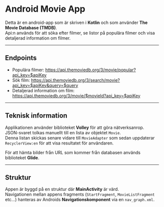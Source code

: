 # Android Movie App

Detta är en android-app som är skriven i **Kotlin** och som använder **The Movie Database (TMDB)**.  
Api:n används för att söka efter filmer, se listor på populära filmer och visa detaljerad information om filmer. 

---

## Endpoints
- Populära filmer:  https://api.themoviedb.org/3/movie/popular?api_key=$apiKey
- Sök film:  https://api.themoviedb.org/3/search/movie?api_key=$apiKey&query=$query
- Detaljerad information om film:  https://api.themoviedb.org/3/movie/$movieId?api_key=$apiKey


---

##  Teknisk information
Applikationen använder biblioteket **Volley** för att göra nätverksanrop.  
JSON-svaret tolkas manuellt till en lista av objektet `Movie`.  
Denna listan skickas senare vidare till `MovieAdapter` som sedan uppdaterar `RecyclerView:en` för att visa resultatet för användaren.  

För att hämta bilder från URL som kommer från databasen används biblioteket **Glide**. 

---

## Struktur
Appen är byggd på en struktur där **MainActivity** är värd.  
Navigationen mellan appens fragments (`StartFragment`, `MovieListFragment` etc…) hanteras av Androids **Navigationskomponent** via en `nav_graph.xml`.  
